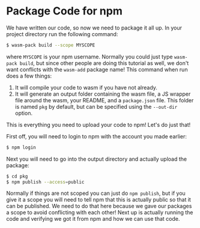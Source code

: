 # Package Code for npm

We have written our code, so now we need to package it all up. In your project directory run the following
command:

```bash
$ wasm-pack build --scope MYSCOPE
```

where `MYSCOPE` is your npm username. Normally you could just type `wasm-pack build`, but since
other people are doing this tutorial as well, we don't want conflicts with the `wasm-add` package
name! This command when run does a few things:

1. It will compile your code to wasm if you have not already.
2. It will generate an output folder containing the wasm file, a JS wrapper file around the wasm, your README,
   and a `package.json` file. This folder is named `pkg` by default, but can be specified using the `--out-dir` option.

This is everything you need to upload your code to npm! Let's do just that!

First off, you will need to login to npm with the account you made earlier:

```bash
$ npm login
```

Next you will need to go into the output directory and actually upload the package:

```bash
$ cd pkg
$ npm publish --access=public
```

Normally if things are not scoped you can just do `npm publish`, but if you give it a scope
you will need to tell npm that this is actually public so that it can be published. We need to do that here
because we gave our packages a scope to avoid conflicting with each other! Next up is actually running
the code and verifying we got it from npm and how we can use that code.
